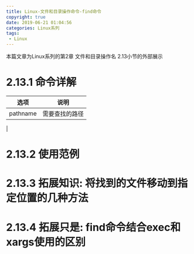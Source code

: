 ```yaml
---
title: Linux-文件和目录操作命令-find命令
copyright: true
date: 2019-06-21 01:04:56
categories: Linux系列
tags:
 - Linux
---
```


本篇文章为Linux系列的第2章 文件和目录操作名 2.13小节的外部展示

<!--more-->

# 2.13.1 命令详解

| 选项     | 说明           |
|----------|----------------|
| pathname | 需要查找的路径 |
|

# 2.13.2 使用范例

# 2.13.3 拓展知识: 将找到的文件移动到指定位置的几种方法

# 2.13.4 拓展只是: find命令结合exec和xargs使用的区别

